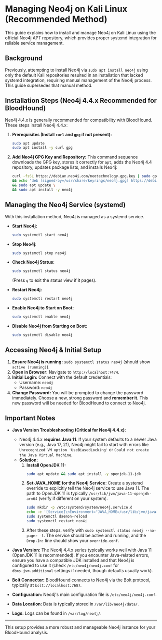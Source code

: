 # Managing Neo4j on Kali Linux (Recommended Method)

This guide explains how to install and manage Neo4j on Kali Linux using the official Neo4j APT repository, which provides proper systemd integration for reliable service management.

## Background

Previously, attempting to install Neo4j via `sudo apt install neo4j` using only the default Kali repositories resulted in an installation that lacked systemd integration, requiring manual management of the Neo4j process. This guide supersedes that manual method.

## Installation Steps (Neo4j 4.4.x Recommended for BloodHound)

Neo4j 4.4.x is generally recommended for compatibility with BloodHound. These steps install Neo4j 4.4.x:

1.  **Prerequisites (Install `curl` and `gpg` if not present):**
    ```bash
    sudo apt update
    sudo apt install -y curl gpg
    ```

2.  **Add Neo4j GPG Key and Repository:**
    This command sequence downloads the GPG key, stores it correctly for `apt`, adds the Neo4j 4.4 repository, updates package lists, and installs Neo4j:
    ```bash
    curl -fsSL https://debian.neo4j.com/neotechnology.gpg.key | sudo gpg --dearmor -o /usr/share/keyrings/neo4j.gpg \
    && echo 'deb [signed-by=/usr/share/keyrings/neo4j.gpg] https://debian.neo4j.com stable 4.4' | sudo tee /etc/apt/sources.list.d/neo4j.list \
    && sudo apt update \
    && sudo apt install -y neo4j
    ```

## Managing the Neo4j Service (systemd)

With this installation method, Neo4j is managed as a systemd service.

*   **Start Neo4j:**
    ```bash
    sudo systemctl start neo4j
    ```

*   **Stop Neo4j:**
    ```bash
    sudo systemctl stop neo4j
    ```

*   **Check Neo4j Status:**
    ```bash
    sudo systemctl status neo4j
    ```
    (Press `q` to exit the status view if it pages).

*   **Restart Neo4j:**
    ```bash
    sudo systemctl restart neo4j
    ```

*   **Enable Neo4j to Start on Boot:**
    ```bash
    sudo systemctl enable neo4j
    ```

*   **Disable Neo4j from Starting on Boot:**
    ```bash
    sudo systemctl disable neo4j
    ```

## Accessing Neo4j & Initial Setup

1.  **Ensure Neo4j is running:** `sudo systemctl status neo4j` (should show `active (running)`).
2.  **Open in Browser:** Navigate to `http://localhost:7474`.
3.  **Initial Login:** Connect with the default credentials:
    *   Username: `neo4j`
    *   Password: `neo4j`
4.  **Change Password:** You will be prompted to change the password immediately. Choose a new, strong password and **remember it**. This new password will be needed for BloodHound to connect to Neo4j.

## Important Notes

*   **Java Version Troubleshooting (Critical for Neo4j 4.4.x):**
    *   Neo4j 4.4.x **requires Java 11**. If your system defaults to a newer Java version (e.g., Java 17, 21), Neo4j might fail to start with errors like `Unrecognized VM option 'UseBiasedLocking'` or `Could not create the Java Virtual Machine`.
    *   **Solution:**
        1.  **Install OpenJDK 11:**
            ```bash
            sudo apt update && sudo apt install -y openjdk-11-jdk
            ```
        2.  **Set JAVA_HOME for the Neo4j Service:** Create a systemd override to explicitly tell the Neo4j service to use Java 11. The path to OpenJDK 11 is typically `/usr/lib/jvm/java-11-openjdk-arm64` (verify if different on your system).
            ```bash
            sudo mkdir -p /etc/systemd/system/neo4j.service.d
            echo -e '[Service]\nEnvironment="JAVA_HOME=/usr/lib/jvm/java-11-openjdk-arm64"' | sudo tee /etc/systemd/system/neo4j.service.d/override.conf
            sudo systemctl daemon-reload
            sudo systemctl restart neo4j
            ```
        3.  After these steps, verify with `sudo systemctl status neo4j --no-pager -l`. The service should be active and running, and the `Drop-In:` line should show your `override.conf`.

*   **Java Version:** The Neo4j 4.4.x series typically works well with Java 11 (OpenJDK 11 is recommended). If you encounter Java-related errors, ensure you have a compatible JDK installed and that Neo4j is configured to use it (check `/etc/neo4j/neo4j.conf` for `dbms.jvm.additional` settings if needed, though defaults usually work).
*   **Bolt Connector:** BloodHound connects to Neo4j via the Bolt protocol, typically at `bolt://localhost:7687`.
*   **Configuration:** Neo4j's main configuration file is `/etc/neo4j/neo4j.conf`.
*   **Data Location:** Data is typically stored in `/var/lib/neo4j/data/`.
*   **Logs:** Logs can be found in `/var/log/neo4j/`.

---

This setup provides a more robust and manageable Neo4j instance for your BloodHound analysis. 